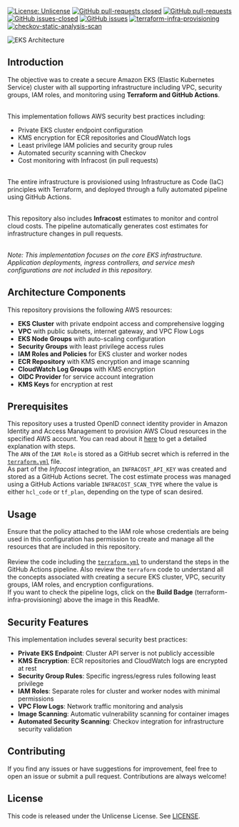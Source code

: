 [![License: Unlicense](https://img.shields.io/badge/license-Unlicense-white.svg)](https://choosealicense.com/licenses/unlicense/) [![GitHub pull-requests closed](https://img.shields.io/github/issues-pr-closed/kunduso/aws-eks-terraform)](https://github.com/kunduso/aws-eks-terraform/pulls?q=is%3Apr+is%3Aclosed) [![GitHub pull-requests](https://img.shields.io/github/issues-pr/kunduso/aws-eks-terraform)](https://GitHub.com/kunduso/aws-eks-terraform/pull/) 
[![GitHub issues-closed](https://img.shields.io/github/issues-closed/kunduso/aws-eks-terraform)](https://github.com/kunduso/aws-eks-terraform/issues?q=is%3Aissue+is%3Aclosed) [![GitHub issues](https://img.shields.io/github/issues/kunduso/aws-eks-terraform)](https://GitHub.com/kunduso/aws-eks-terraform/issues/) 
[![terraform-infra-provisioning](https://github.com/kunduso/aws-eks-terraform/actions/workflows/terraform.yml/badge.svg)](https://github.com/kunduso/aws-eks-terraform/actions/workflows/terraform.yml) 
[![checkov-static-analysis-scan](https://github.com/kunduso/aws-eks-terraform/actions/workflows/code-scan.yml/badge.svg?branch=main)](https://github.com/kunduso/aws-eks-terraform/actions/workflows/code-scan.yml) 

![EKS Architecture](https://via.placeholder.com/800x400/0066cc/ffffff?text=EKS+Cluster+Architecture)

## Introduction
The objective was to create a secure Amazon EKS (Elastic Kubernetes Service) cluster with all supporting infrastructure including VPC, security groups, IAM roles, and monitoring using **Terraform and GitHub Actions**.

<br />This implementation follows AWS security best practices including:
- Private EKS cluster endpoint configuration
- KMS encryption for ECR repositories and CloudWatch logs
- Least privilege IAM policies and security group rules
- Automated security scanning with Checkov
- Cost monitoring with Infracost (in pull requests)

<br />The entire infrastructure is provisioned using Infrastructure as Code (IaC) principles with Terraform, and deployed through a fully automated pipeline using GitHub Actions.

<br />This repository also includes **Infracost** estimates to monitor and control cloud costs. The pipeline automatically generates cost estimates for infrastructure changes in pull requests.

<br />*Note: This implementation focuses on the core EKS infrastructure. Application deployments, ingress controllers, and service mesh configurations are not included in this repository.*

## Architecture Components
This repository provisions the following AWS resources:
- **EKS Cluster** with private endpoint access and comprehensive logging
- **VPC** with public subnets, internet gateway, and VPC Flow Logs
- **EKS Node Groups** with auto-scaling configuration
- **Security Groups** with least privilege access rules
- **IAM Roles and Policies** for EKS cluster and worker nodes
- **ECR Repository** with KMS encryption and image scanning
- **CloudWatch Log Groups** with KMS encryption
- **OIDC Provider** for service account integration
- **KMS Keys** for encryption at rest

## Prerequisites
This repository uses a trusted OpenID connect identity provider in Amazon Identity and Access Management to provision AWS Cloud resources in the specified AWS account. You can read about it [here](https://skundunotes.com/2023/02/28/securely-integrate-aws-credentials-with-github-actions-using-openid-connect/) to get a detailed explanation with steps.
<br />The `ARN` of the `IAM Role` is stored as a GitHub secret which is referred in the [`terraform.yml`](https://github.com/kunduso/aws-eks-terraform/blob/main/.github/workflows/terraform.yml) file.
<br />As part of the *Infracost* integration, an `INFRACOST_API_KEY` was created and stored as a GitHub Actions secret. The cost estimate process was managed using a GitHub Actions variable `INFRACOST_SCAN_TYPE` where the value is either `hcl_code` or `tf_plan`, depending on the type of scan desired.

## Usage
Ensure that the policy attached to the IAM role whose credentials are being used in this configuration has permission to create and manage all the resources that are included in this repository.
<br />
<br />Review the code including the [`terraform.yml`](./.github/workflows/terraform.yml) to understand the steps in the GitHub Actions pipeline. Also review the `terraform` code to understand all the concepts associated with creating a secure EKS cluster, VPC, security groups, IAM roles, and encryption configurations.
<br />If you want to check the pipeline logs, click on the **Build Badge** (terraform-infra-provisioning) above the image in this ReadMe.

## Security Features
This implementation includes several security best practices:
- **Private EKS Endpoint**: Cluster API server is not publicly accessible
- **KMS Encryption**: ECR repositories and CloudWatch logs are encrypted at rest
- **Security Group Rules**: Specific ingress/egress rules following least privilege
- **IAM Roles**: Separate roles for cluster and worker nodes with minimal permissions
- **VPC Flow Logs**: Network traffic monitoring and analysis
- **Image Scanning**: Automatic vulnerability scanning for container images
- **Automated Security Scanning**: Checkov integration for infrastructure security validation

## Contributing
If you find any issues or have suggestions for improvement, feel free to open an issue or submit a pull request. Contributions are always welcome!

## License
This code is released under the Unlicense License. See [LICENSE](LICENSE).